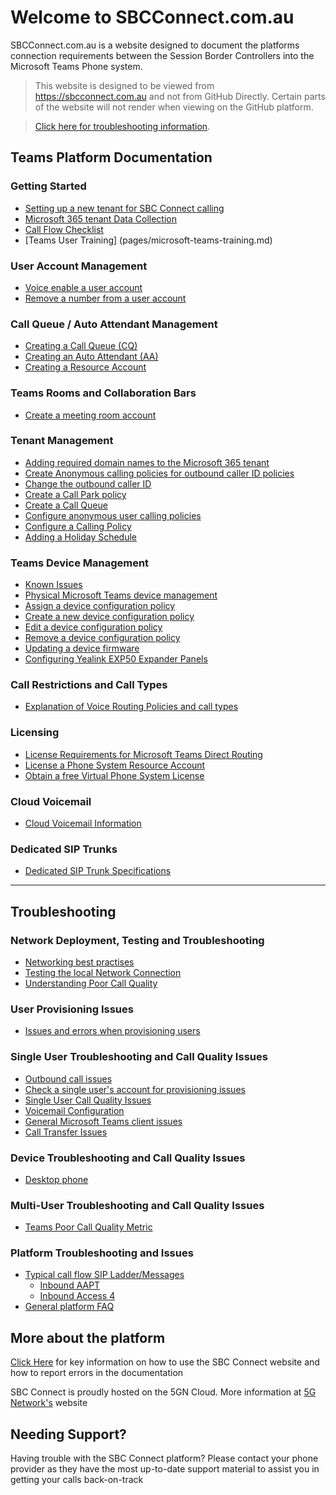 # Welcome to SBCConnect.com.au

SBCConnect.com.au is a website designed to document the platforms connection requirements between the Session Border Controllers into the Microsoft Teams Phone system.

> <i class="fas fa-exclamation-triangle"></i> This website is designed to be viewed from https://sbcconnect.com.au and not from GitHub Directly. Certain parts of the website will not render when viewing on the GitHub platform.

> <span style="color: DarkRed;"><i class="fas fa-exclamation"></i></span> [Click here for troubleshooting information](#-troubleshooting-).

## Teams Platform Documentation
### Getting Started
- [Setting up a new tenant for SBC Connect calling](pages/getting-started-new-tenant-customer.md)
- [Microsoft 365 tenant Data Collection](pages/tenant-data-collection.md)
- [Call Flow Checklist](pages/call-flow-testing.md)
- [Teams User Training] (pages/microsoft-teams-training.md)

### User Account Management
- [Voice enable a user account](pages/voice-enable-a-new-user.md)
- [Remove a number from a user account](pages/remove-number-from-a-teams-user.md)


### Call Queue / Auto Attendant Management
- [Creating a Call Queue (CQ)](pages/create-a-call-queue.md)
- [Creating an Auto Attendant (AA)](pages/create-an-auto-attendant.md)
- [Creating a Resource Account](pages/create-a-resource-account-user.md)

### Teams Rooms and Collaboration Bars
- [Create a meeting room account](pages/create-a-meeting-room-account.md)

### Tenant Management
- [Adding required domain names to the Microsoft 365 tenant](pages/add-domain-name-to-tenant.md)
- [Create Anonymous calling policies for outbound caller ID policies](pages/configure-anonymous-outbound-calling.md)
- [Change the outbound caller ID](pages/change-outbound-caller-id.md)
- [Create a Call Park policy](pages/create-a-call-park-policy.md)
- [Create a Call Queue](pages/create-a-call-queue.md)
- [Configure anonymous user calling policies](pages/configure-anonymous-outbound-calling.md)
- [Configure a Calling Policy](pages/setting-unanswered-call-policies.md)
- [Adding a Holiday Schedule](pages/add-new-holiday-in-teams.md)

### Teams Device Management
- [Known Issues](pages/physical-phone-known-issues.md)
- [Physical Microsoft Teams device management](pages/physical-device-management.md)
- [Assign a device configuration policy](pages/assign-deivce-configuration-profile.md)
- [Create a new device configuration policy](pages/new-deivce-configuration-profile.md)
- [Edit a device configuration policy](pages/edit-deivce-configuration-profile.md)
- [Remove a device configuration policy](pages/remove-deivce-configuration-profile.md)
- [Updating a device firmware](pages/handset-firmware-update.md)
- [Configuring Yealink EXP50 Expander Panels](pages/configure-yealink-exp50-panel.md)

### Call Restrictions and Call Types
- [Explanation of Voice Routing Policies and call types](pages/explanation-of-voice-routing-policies.md)

### Licensing
- [License Requirements for Microsoft Teams Direct Routing](pages/license-Requirements.md)
- [License a Phone System Resource Account](pages/license-a-phone-system-resource-account.md)
- [Obtain a free Virtual Phone System License](pages/obtain-free-virtual-phone-system-licenses.md)

### Cloud Voicemail
- [Cloud Voicemail Information](pages/cloud-voicemail.md)

### Dedicated SIP Trunks
- [Dedicated SIP Trunk Specifications](pages/dedicated-sip-trunk-specifications.md)

<hr width="100%" noshade color="grey">

## <span style="color: DarkRed;"><i class="fas fa-exclamation"></i></span> Troubleshooting <span style="color: DarkRed;"><i class="fas fa-exclamation"></i></span>

### Network Deployment, Testing and Troubleshooting
- [Networking best practises](pages/networking-best-practises.md)
- [Testing the local Network Connection](pages/testing-local-network-connection.md)
- [Understanding Poor Call Quality](pages/poor-call-quality.md)

### User Provisioning Issues
- [Issues and errors when provisioning users](pages/troubleshooting-user-provisioning-issues.md)

### Single User Troubleshooting and Call Quality Issues
- [Outbound call issues](pages/troubleshooting-outbound-call-issues.md)
- [Check a single user's account for provisioning issues](pages/check-user-configuration.md)
- [Single User Call Quality Issues](pages/single-user-call-quality-issues.md)
- [Voicemail Configuration](pages/cloud-voicemail.md#user-voice-mailboxes)
- [General Microsoft Teams client issues](pages/teams-client-issues.md)
- [Call Transfer Issues](pages/troubleshooting_transfering_a_call.md)

### Device Troubleshooting and Call Quality Issues
- [Desktop phone](pages/troubleshooting-user-device.md)

### Multi-User Troubleshooting and Call Quality Issues
- [Teams Poor Call Quality Metric](pages/poor-call-quality.md)


### Platform Troubleshooting and Issues
- [Typical call flow SIP Ladder/Messages](pages/typical-call-flows.md)
  - [Inbound AAPT](pages/typical-call-flow-inbound-aapt.md)
  - [Inbound Access 4](pages/typical-call-flow-inbound-access4.md)
- [General platform FAQ](pages/general-faq-platform.md)


## More about the platform
[Click Here](pages/how-to-use-the-site.md) for key information on how to use the SBC Connect website and how to report errors in the documentation

SBC Connect is proudly hosted on the 5GN Cloud.
More information at [5G Network's](https://www.5gnetworks.com.au) website


## Needing Support?

Having trouble with the SBC Connect platform?
Please contact your phone provider as they have the most up-to-date support material to assist you in getting your calls back-on-track
